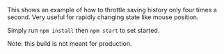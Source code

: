 This shows an example of how to throttle saving history only four times a second. Very useful for rapidly changing state like mouse position.

Simply run `npm install` then `npm start` to set started.

Note: this build is not meant for production.
